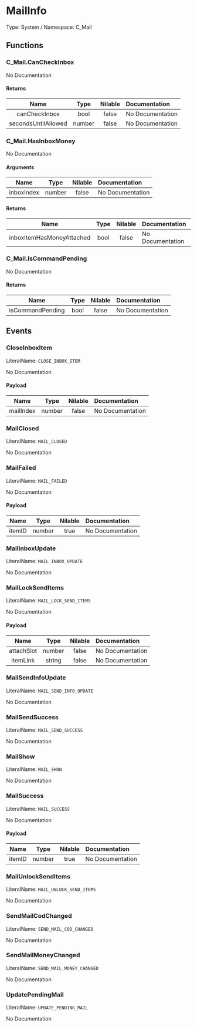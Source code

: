 # MailInfo

Type: System / Namespace: C_Mail

## Functions

### C_Mail.CanCheckInbox

No Documentation

#### Returns
|Name|Type|Nilable|Documentation|
|:---:|:---:|:---:|:---|
|canCheckInbox|bool|false|No Documentation|
|secondsUntilAllowed|number|false|No Documentation|
### C_Mail.HasInboxMoney

No Documentation

#### Arguments
|Name|Type|Nilable|Documentation|
|:---:|:---:|:---:|:---|
|inboxIndex|number|false|No Documentation|
#### Returns
|Name|Type|Nilable|Documentation|
|:---:|:---:|:---:|:---|
|inboxItemHasMoneyAttached|bool|false|No Documentation|
### C_Mail.IsCommandPending

No Documentation

#### Returns
|Name|Type|Nilable|Documentation|
|:---:|:---:|:---:|:---|
|isCommandPending|bool|false|No Documentation|
## Events

### CloseInboxItem
LiteralName: `CLOSE_INBOX_ITEM`

No Documentation

#### Payload
|Name|Type|Nilable|Documentation|
|:---:|:---:|:---:|:---|
|mailIndex|number|false|No Documentation|
### MailClosed
LiteralName: `MAIL_CLOSED`

No Documentation

### MailFailed
LiteralName: `MAIL_FAILED`

No Documentation

#### Payload
|Name|Type|Nilable|Documentation|
|:---:|:---:|:---:|:---|
|itemID|number|true|No Documentation|
### MailInboxUpdate
LiteralName: `MAIL_INBOX_UPDATE`

No Documentation

### MailLockSendItems
LiteralName: `MAIL_LOCK_SEND_ITEMS`

No Documentation

#### Payload
|Name|Type|Nilable|Documentation|
|:---:|:---:|:---:|:---|
|attachSlot|number|false|No Documentation|
|itemLink|string|false|No Documentation|
### MailSendInfoUpdate
LiteralName: `MAIL_SEND_INFO_UPDATE`

No Documentation

### MailSendSuccess
LiteralName: `MAIL_SEND_SUCCESS`

No Documentation

### MailShow
LiteralName: `MAIL_SHOW`

No Documentation

### MailSuccess
LiteralName: `MAIL_SUCCESS`

No Documentation

#### Payload
|Name|Type|Nilable|Documentation|
|:---:|:---:|:---:|:---|
|itemID|number|true|No Documentation|
### MailUnlockSendItems
LiteralName: `MAIL_UNLOCK_SEND_ITEMS`

No Documentation

### SendMailCodChanged
LiteralName: `SEND_MAIL_COD_CHANGED`

No Documentation

### SendMailMoneyChanged
LiteralName: `SEND_MAIL_MONEY_CHANGED`

No Documentation

### UpdatePendingMail
LiteralName: `UPDATE_PENDING_MAIL`

No Documentation

